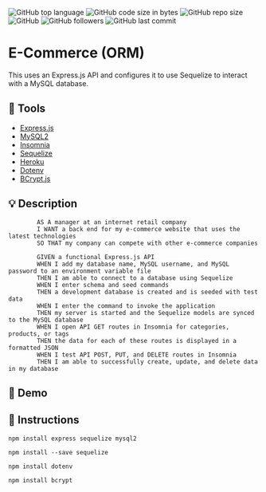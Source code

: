 ![GitHub top language](https://img.shields.io/github/languages/top/deannpi/e-commerce-orm)
![GitHub code size in bytes](https://img.shields.io/github/languages/code-size/deannapi/e-commerce-orm)
![GitHub repo size](https://img.shields.io/github/repo-size/deannapi/e-commerce-orm)
![GitHub](https://img.shields.io/github/license/deannapi/e-commerce-orm)
![GitHub followers](https://img.shields.io/github/followers/deannapi?style=social)
![GitHub last commit](https://img.shields.io/github/last-commit/deannapi/e-commerce-orm)

# E-Commerce (ORM)
This uses an Express.js API and configures it to use Sequelize to interact with a MySQL database. 

## :hammer: Tools
* [Express.js](https://expressjs.com/)
* [MySQL2](https://www.npmjs.com/package/mysql2)
* [Insomnia](https://insomnia.rest/)
* [Sequelize](https://sequelize.org/)
* [Heroku](https://www.heroku.com/home)
* [Dotenv](https://www.npmjs.com/package/dotenv)
* [BCrypt.js](https://www.npmjs.com/package/bcrypt)

## :bulb: Description
            AS A manager at an internet retail company
            I WANT a back end for my e-commerce website that uses the latest technologies
            SO THAT my company can compete with other e-commerce companies

            GIVEN a functional Express.js API
            WHEN I add my database name, MySQL username, and MySQL password to an environment variable file
            THEN I am able to connect to a database using Sequelize
            WHEN I enter schema and seed commands
            THEN a development database is created and is seeded with test data
            WHEN I enter the command to invoke the application
            THEN my server is started and the Sequelize models are synced to the MySQL database
            WHEN I open API GET routes in Insomnia for categories, products, or tags
            THEN the data for each of these routes is displayed in a formatted JSON
            WHEN I test API POST, PUT, and DELETE routes in Insomnia
            THEN I am able to successfully create, update, and delete data in my database



## :movie_camera: Demo


## :memo: Instructions

`npm install express sequelize mysql2`

`npm install --save sequelize`

`npm install dotenv`

`npm install bcrypt`